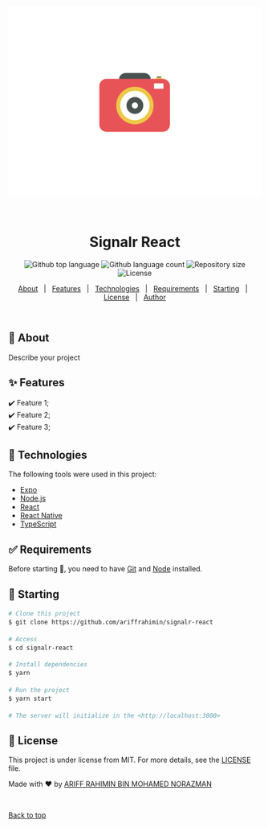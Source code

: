 <div align="center" id="top"> 
  <img src="https://github.com/ariffrahimin/signalr-react/blob/master/assets/camera.gif" alt="Signalr React" />

&#xa0;

  <!-- <a href="https://signalrreact.netlify.app">Demo</a> -->
</div>

<h1 align="center">Signalr React</h1>

<p align="center">
  <img alt="Github top language" src="https://img.shields.io/github/languages/top/ariffrahimin/signalr-react?color=56BEB8">

  <img alt="Github language count" src="https://img.shields.io/github/languages/count/ariffrahimin/signalr-react?color=56BEB8">

  <img alt="Repository size" src="https://img.shields.io/github/repo-size/ariffrahimin/signalr-react?color=56BEB8">

  <img alt="License" src="https://img.shields.io/github/license/ariffrahimin/signalr-react?color=56BEB8">

  <!-- <img alt="Github issues" src="https://img.shields.io/github/issues/ariffrahimin/signalr-react?color=56BEB8" /> -->

  <!-- <img alt="Github forks" src="https://img.shields.io/github/forks/ariffrahimin/signalr-react?color=56BEB8" /> -->

  <!-- <img alt="Github stars" src="https://img.shields.io/github/stars/ariffrahimin/signalr-react?color=56BEB8" /> -->
</p>

<!-- Status -->

<!-- <h4 align="center">
	🚧  Signalr React 🚀 Under construction...  🚧
</h4>

<hr> -->

<p align="center">
  <a href="#dart-about">About</a> &#xa0; | &#xa0; 
  <a href="#sparkles-features">Features</a> &#xa0; | &#xa0;
  <a href="#rocket-technologies">Technologies</a> &#xa0; | &#xa0;
  <a href="#white_check_mark-requirements">Requirements</a> &#xa0; | &#xa0;
  <a href="#checkered_flag-starting">Starting</a> &#xa0; | &#xa0;
  <a href="#memo-license">License</a> &#xa0; | &#xa0;
  <a href="https://github.com/ariffrahimin" target="_blank">Author</a>
</p>

<br>

## :dart: About

Describe your project

## :sparkles: Features

:heavy_check_mark: Feature 1;\
:heavy_check_mark: Feature 2;\
:heavy_check_mark: Feature 3;

## :rocket: Technologies

The following tools were used in this project:

- [Expo](https://expo.io/)
- [Node.js](https://nodejs.org/en/)
- [React](https://pt-br.reactjs.org/)
- [React Native](https://reactnative.dev/)
- [TypeScript](https://www.typescriptlang.org/)

## :white_check_mark: Requirements

Before starting :checkered_flag:, you need to have [Git](https://git-scm.com) and [Node](https://nodejs.org/en/) installed.

## :checkered_flag: Starting

```bash
# Clone this project
$ git clone https://github.com/ariffrahimin/signalr-react

# Access
$ cd signalr-react

# Install dependencies
$ yarn

# Run the project
$ yarn start

# The server will initialize in the <http://localhost:3000>
```

## :memo: License

This project is under license from MIT. For more details, see the [LICENSE](LICENSE.md) file.

Made with :heart: by <a href="https://github.com/ariffrahimin" target="_blank">ARIFF RAHIMIN BIN MOHAMED NORAZMAN</a>

&#xa0;

<a href="#top">Back to top</a>
